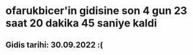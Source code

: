 # ofarukbicer'in gidisine son 4 gun 23 saat 20 dakika 45 saniye kaldi

## Gidis tarihi: 30.09.2022 :(